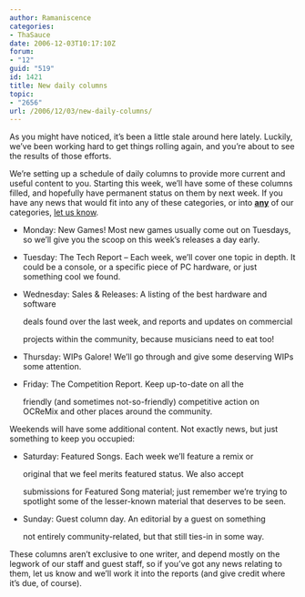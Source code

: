 ```yaml
---
author: Ramaniscence
categories:
- ThaSauce
date: 2006-12-03T10:17:10Z
forum:
- "12"
guid: "519"
id: 1421
title: New daily columns
topic:
- "2656"
url: /2006/12/03/new-daily-columns/
---
```


As you might have noticed, it&#8217;s been a little stale around here lately. Luckily, we&#8217;ve been working hard to get things rolling again, and you&#8217;re about to see the results of those efforts.

We&#8217;re setting up a schedule of daily columns to provide more current and useful content to you. Starting this week, we&#8217;ll have some of these columns filled, and hopefully have permanent status on them by next week. If you have any news that would fit into any of these categories, or into [**any**](modules.php?name=Topics) of our categories, [let us know](modules.php?name=Submit_News).

  * Monday: New Games! Most new games usually come out on Tuesdays, so we&#8217;ll give you the scoop on this week&#8217;s releases a day early.
  * Tuesday: The Tech Report &#8211; Each week, we&#8217;ll cover one topic in depth. It could be a console, or a specific piece of PC hardware, or just something cool we found.
  * Wednesday: Sales & Releases: A listing of the best hardware and software
  
    deals found over the last week, and reports and updates on commercial
  
    projects within the community, because musicians need to eat too! 
  * Thursday: WIPs Galore! We&#8217;ll go through and give some deserving WIPs some attention. 
  * Friday: The Competition Report. Keep up-to-date on all the
  
    friendly (and sometimes not-so-friendly) competitive action on OCReMix and other places around the community.

Weekends will have some additional content. Not exactly news, but just something to keep you occupied:

  * Saturday: Featured Songs. Each week we&#8217;ll feature a remix or
  
    original that we feel merits featured status. We also accept
  
    submissions for Featured Song material; just remember we&#8217;re trying to spotlight some of the lesser-known material that deserves to be seen.
  * Sunday: Guest column day. An editorial by a guest on something
  
    not entirely community-related, but that still ties-in in some way.

These columns aren&#8217;t exclusive to one writer, and depend mostly on the legwork of our staff and guest staff, so if you&#8217;ve got any news relating to them, let us know and we&#8217;ll work it into the reports (and give credit where it&#8217;s due, of course).